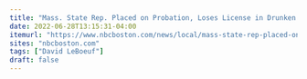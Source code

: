 ```yaml
---
title: "Mass. State Rep. Placed on Probation, Loses License in Drunken Driving Case"
date: 2022-06-28T13:15:31-04:00
itemurl: "https://www.nbcboston.com/news/local/mass-state-rep-placed-on-probation-loses-license-in-drunken-driving-case/2758656/"
sites: "nbcboston.com"
tags: ["David LeBoeuf"]
draft: false
---
```


